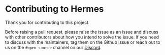 # Contributing to Hermes

Thank you for contributing to this project.

Before raising a pull request, please raise the issue as an issue and
discuss with other contributors about how you intend to solve the issue.
If you need to discuss with the maintainers, tag them on the Github
issue or reach out to us on the `#open-source`  channel on our
[Discord](https://discord.gg/5fjtRayH).
